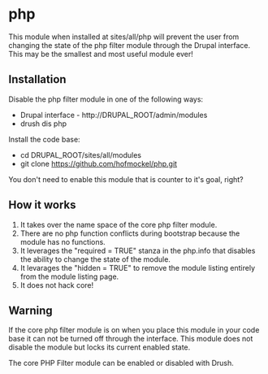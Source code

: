 php
===

This module when installed at sites/all/php will prevent the user from changing the state of the php filter module through the Drupal interface.
This may be the smallest and most useful module ever!

Installation
-------------

Disable the php filter module in one of the following ways:
* Drupal interface - http://DRUPAL_ROOT/admin/modules
* drush dis php

Install the code base:
* cd DRUPAL_ROOT/sites/all/modules
* git clone https://github.com/hofmockel/php.git

You don't need to enable this module that is counter to it's goal, right?

How it works
-------------

1. It takes over the name space of the core php filter module.
2. There are no php function conflicts during bootstrap because the module has no functions.
3. It leverages the "required = TRUE" stanza in the php.info that disables the ability to change the state of the module.
4. It levarages the "hidden = TRUE" to remove the module listing entirely from the module listing page.
5. It does not hack core!

Warning
-------

If the core php filter module is on when you place this module in your code base it can not be turned off through the interface.
This module does not disable the module but locks its current enabled state.

The core PHP Filter module can be enabled or disabled with Drush.
